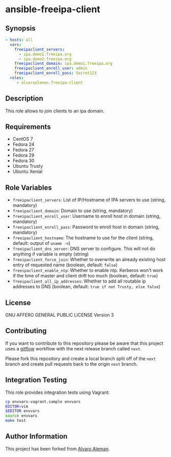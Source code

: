 # ansible-freeipa-client

## Synopsis

```yaml
- hosts: all
  vars:
    freeipaclient_servers:
      - ipa.demo1.freeipa.org
      - ipa.demo2.freeipa.org
    freeipaclient_domain: ipa.demo1.freeipa.org
    freeipaclient_enroll_user: admin
    freeipaclient_enroll_pass: Secret123
  roles:
     - alvaroaleman.freeipa-client
```

## Description

This role allows to join clients to an ipa domain.

## Requirements

* CentOS 7
* Fedora 24
* Fedora 27
* Fedora 29
* Fedora 30
* Ubuntu Trusty
* Ubuntu Xenial

## Role Variables

* ``freeipaclient_servers``: List of IP/Hostname of IPA servers to use (string, mandatory)
* ``freeipaclient_domain``: Domain to use (string, mandatory)
* ``freeipaclient_enroll_user``: Username to enroll host in domain (string, mandatory)
* ``freeipaclient_enroll_pass``: Password to enroll host in domain (string, mandatory)
* ``freeipaclient_hostname``: The hostname to use for the client (string, default: output of ``uname -n``)
* ``freeipaclient_dns_server``: DNS server to configure. This will not do anything if variable is empty (string)
* ``freeipaclient_force_join``: Whether to overwrite an already existing host entry of requested name (boolean, default: ``false``)
* ``freeipaclient_enable_ntp``: Whether to enable ntp. Kerberos won't work if the time of master and client drift too much (boolean, default: ``true``)
* ``freeipaclient_all_ip_addresses``: Whether to add all routable ip addresses to DNS (boolean, default: ``true if not Trusty, else false``)


## License

GNU AFFERO GENERAL PUBLIC LICENSE Version 3

## Contributing

If you want to contribute to this repository please be aware that this
project uses a [gitflow](http://nvie.com/posts/a-successful-git-branching-model/)
workflow with the next release branch called ``next``.

Please fork this repository and create a local branch split off of the ``next``
branch and create pull requests back to the origin ``next`` branch.

## Integration Testing

This role provides integration tests using Vagrant:

```bash
cp envvars-vagrant.sample envvars
EDITOR=vim
$EDITOR envvars
source envvars
make test
```

## Author Information

This project has been forked from [Alvaro Aleman](https://github.com/alvaroaleman/ansible-freeipa-client).
